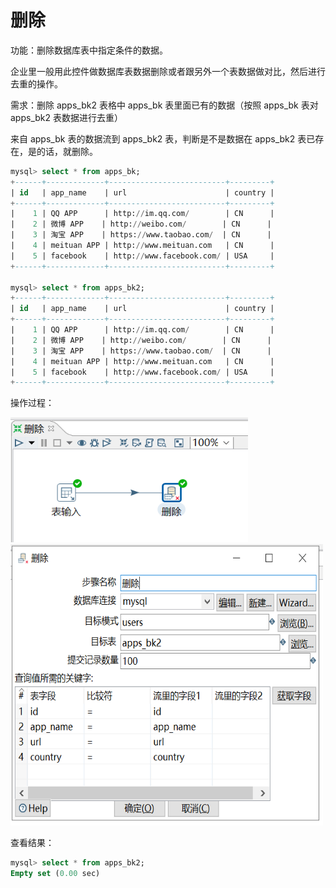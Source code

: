 # 删除

功能：删除数据库表中指定条件的数据。

企业里一般用此控件做数据库表数据删除或者跟另外一个表数据做对比，然后进行去重的操作。

需求：删除 apps_bk2 表格中 apps_bk 表里面已有的数据（按照 apps_bk 表对 apps_bk2 表数据进行去重）

来自 apps_bk 表的数据流到 apps_bk2 表，判断是不是数据在 apps_bk2 表已存在，是的话，就删除。

```sql
mysql> select * from apps_bk;
+------+-------------+--------------------------+---------+
| id   | app_name    | url                      | country |
+------+-------------+--------------------------+---------+
|    1 | QQ APP      | http://im.qq.com/        | CN      |
|    2 | 微博 APP    | http://weibo.com/        | CN      |
|    3 | 淘宝 APP    | https://www.taobao.com/  | CN      |
|    4 | meituan APP | http://www.meituan.com   | CN      |
|    5 | facebook    | http://www.facebook.com/ | USA     |
+------+-------------+--------------------------+---------+

mysql> select * from apps_bk2;
+------+-------------+--------------------------+---------+
| id   | app_name    | url                      | country |
+------+-------------+--------------------------+---------+
|    1 | QQ APP      | http://im.qq.com/        | CN      |
|    2 | 微博 APP    | http://weibo.com/        | CN      |
|    3 | 淘宝 APP    | https://www.taobao.com/  | CN      |
|    4 | meituan APP | http://www.meituan.com   | CN      |
|    5 | facebook    | http://www.facebook.com/ | USA     |
+------+-------------+--------------------------+---------+
```

操作过程：

<img src="../image/kettle删除01.png" alt="kettle删除01" height="200" width="380" >

<img src="../image/kettle删除02.png" alt="kettle删除02" height="450" width="500" >


查看结果：

```sql
mysql> select * from apps_bk2;
Empty set (0.00 sec)

```